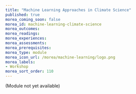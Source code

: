 ```yaml
---
title: "Machine Learning Approaches in Climate Science"
published: true
morea_coming_soon: false
morea_id: machine-learning-climate-science
morea_outcomes:
morea_readings:
morea_experiences:
morea_assessments:
morea_prerequisites:
morea_type: module
morea_icon_url: /morea/machine-learning/logo.png
morea_labels:
- Workshop
morea_sort_order: 110
---
```


(Module not yet available)
